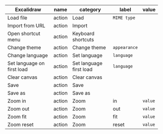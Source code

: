 | Excalidraw                 | name   | category                | label        | value   |
| -------------------------- | ------ | ----------------------- | ------------ | ------- |
| Load file                  | action | Load                    | `MIME type`  |
| Import from URL            | action | Import                  |
| Open shortcut menu         | action | Keyboard shortcuts      |
| Change theme               | action | Change theme            | `appearance` |
| Change language            | action | Set language            | `language`   |
| Set language on first load | action | Set language first load | `language`   |
| Clear canvas               | action | Clear canvas            |
| Save                       | action | Save                    |
| Save as                    | action | Save as                 |
| Zoom in                    | action | Zoom                    | in           | `value` |
| Zoom out                   | action | Zoom                    | out          | `value` |
| Zoom fit                   | action | Zoom                    | fit          | `value` |
| Zoom reset                 | action | Zoom                    | reset        | `value` |
